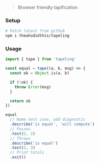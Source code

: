 > Browser friendly tapification

### Setup
```sh
# Fetch latest from github
npm i thewhodidthis/tapeling
```

### Usage
```js
import { tape } from 'tapeling'

const equal = tape((a, b, msg) => {
  const ok = Object.is(a, b)

  if (!ok) {
    throw Error(msg)
  }

  return ok
})

equal
  // Name test case, add diagnostic
  .describe('is equal', 'will compute')
  // Passes
  .test(2, 2)
  // Throws
  .describe('is equal')
  .test(2, 3)
  // Print totals
  .exit()
```
